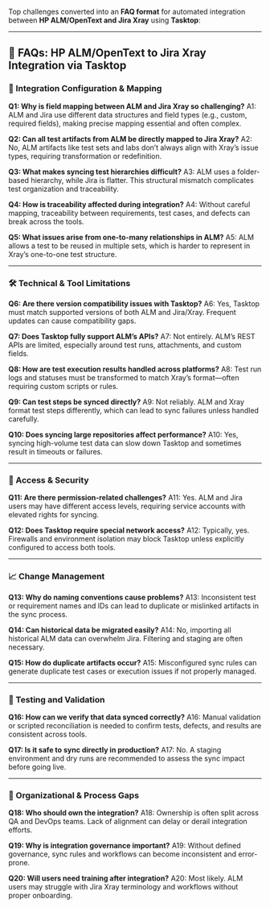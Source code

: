 
Top challenges converted into an **FAQ format** for automated integration between **HP ALM/OpenText and Jira Xray** using **Tasktop**:

---

## 📘 **FAQs: HP ALM/OpenText to Jira Xray Integration via Tasktop**

### 🔄 Integration Configuration & Mapping

**Q1: Why is field mapping between ALM and Jira Xray so challenging?**
A1: ALM and Jira use different data structures and field types (e.g., custom, required fields), making precise mapping essential and often complex.

**Q2: Can all test artifacts from ALM be directly mapped to Jira Xray?**
A2: No, ALM artifacts like test sets and labs don’t always align with Xray’s issue types, requiring transformation or redefinition.

**Q3: What makes syncing test hierarchies difficult?**
A3: ALM uses a folder-based hierarchy, while Jira is flatter. This structural mismatch complicates test organization and traceability.

**Q4: How is traceability affected during integration?**
A4: Without careful mapping, traceability between requirements, test cases, and defects can break across the tools.

**Q5: What issues arise from one-to-many relationships in ALM?**
A5: ALM allows a test to be reused in multiple sets, which is harder to represent in Xray’s one-to-one test structure.

---

### 🛠 Technical & Tool Limitations

**Q6: Are there version compatibility issues with Tasktop?**
A6: Yes, Tasktop must match supported versions of both ALM and Jira/Xray. Frequent updates can cause compatibility gaps.

**Q7: Does Tasktop fully support ALM’s APIs?**
A7: Not entirely. ALM’s REST APIs are limited, especially around test runs, attachments, and custom fields.

**Q8: How are test execution results handled across platforms?**
A8: Test run logs and statuses must be transformed to match Xray’s format—often requiring custom scripts or rules.

**Q9: Can test steps be synced directly?**
A9: Not reliably. ALM and Xray format test steps differently, which can lead to sync failures unless handled carefully.

**Q10: Does syncing large repositories affect performance?**
A10: Yes, syncing high-volume test data can slow down Tasktop and sometimes result in timeouts or failures.

---

### 🔐 Access & Security

**Q11: Are there permission-related challenges?**
A11: Yes. ALM and Jira users may have different access levels, requiring service accounts with elevated rights for syncing.

**Q12: Does Tasktop require special network access?**
A12: Typically, yes. Firewalls and environment isolation may block Tasktop unless explicitly configured to access both tools.

---

### 📈 Change Management

**Q13: Why do naming conventions cause problems?**
A13: Inconsistent test or requirement names and IDs can lead to duplicate or mislinked artifacts in the sync process.

**Q14: Can historical data be migrated easily?**
A14: No, importing all historical ALM data can overwhelm Jira. Filtering and staging are often necessary.

**Q15: How do duplicate artifacts occur?**
A15: Misconfigured sync rules can generate duplicate test cases or execution issues if not properly managed.

---

### 🧪 Testing and Validation

**Q16: How can we verify that data synced correctly?**
A16: Manual validation or scripted reconciliation is needed to confirm tests, defects, and results are consistent across tools.

**Q17: Is it safe to sync directly in production?**
A17: No. A staging environment and dry runs are recommended to assess the sync impact before going live.

---

### 👥 Organizational & Process Gaps

**Q18: Who should own the integration?**
A18: Ownership is often split across QA and DevOps teams. Lack of alignment can delay or derail integration efforts.

**Q19: Why is integration governance important?**
A19: Without defined governance, sync rules and workflows can become inconsistent and error-prone.

**Q20: Will users need training after integration?**
A20: Most likely. ALM users may struggle with Jira Xray terminology and workflows without proper onboarding.


